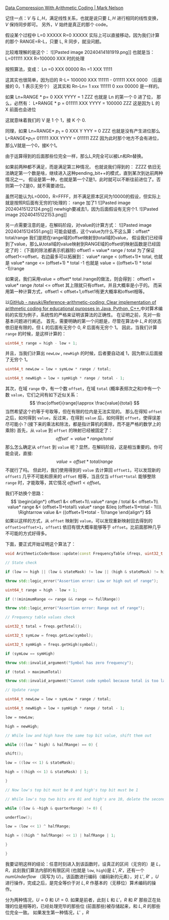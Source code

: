 [Data Compression With Arithmetic Coding | Mark Nelson](https://marknelson.us/posts/2014/10/19/data-compression-with-arithmetic-coding.html)

记住一点：$V$ 与 $L,H$，满足线性关系，也就是说只要 $L,H$ 进行相同的线性变换，$V$ 保持同步即可。
另外，$V$ 始终是真正的那个 code。

假设某个过程中 
L=0 XXXXX
R=0 XXXXX
实际上可以直接移动，因为我们计算的那个 RANGE=R-L，只要 L, R 同步，就没问题。

比较难理解的是这个：
![[Pasted image 20240414181919.png]]
也就是当：
L=011111 XXX
R=100000 XXX
时的处理

按照算法，变成：
Ln =0 XXX 00000
Rn =1 XXX 11111

这其实也很简单，因为旧的 R-L=
100000 XXX 111111   -
011111   XXX 0000
（后面接的 0，1 表示无穷个）
这其实和 Rn-Ln=
1 xxx 111111
0 xxx 00000
是一样的。

如果 Ln+RANGE * p=
0 XXX
YYYY =
1 ZZZ
也就是 Ln 的第一个 0 进了位，
那么，必然有：
L+RANGE * p =
011111 XXX
      YYYY  =
100000 ZZZ
这是因为 L 的 X 前面也会进位

这就意味着我们的 V 是 1 个 1，接 K 个 0.

同理，如果 Ln+RANGE* $p_1$ =
0 XXX
Y YYY =
0 ZZZ
也就是没有产生进位那么L+RANGE*$p_1$=
011111 XXX
      YYYY =
011111 ZZZ
因为此时那个地方不会有进位，
那么V就是一个0，接K个1。

由于运算得到的后面那些位完全一样，那么L,R完全可以被Ln和Rn替换。

如果前两种都不满足，而是满足第三种情况，
也就说我们得到的：
ZZZZ
依旧无法确定第一个数是啥，继续进入这种pending_bit++的模式，直到某次到达前两种情况之一。
假设是第一种，也就是第一个Z是1，此时就可以不断往前进位了。否则第一个Z是0，就不需要进位。


虽然可能认为L=0000，R=FFFF，并不满足原本区间为10000的假设，但实际上就是按照R后面有无穷的1处理的：
range 加了1
![[Pasted image 20240415122124.png]]
newhigh要减去1，因为后面假设有无穷个1.
![[Pasted image 20240415122153.png]]

另一点需要注意的是，在解码阶段，对value的计算方式：
![[Pasted image 20240415124551.png]]
可能会疑惑，这个value为什么不这么算：offset* total/range
我们是把在range域的offset映射到total域的value，
假设我们已经得到了value，那么从total域的value映射到RANGE域的offset的映射函数是已经固定了的：
(下面的除法都表示机器除)
offset1 = value* range / total
为了保证offset1<=offset，右边最多可以拓展到：
value* range < (offset+1)* total,
也就是
value* range <= (offset+1) * total -1
也就是
value = ((offset+1) * total -1)/range

如果说，我们采用value = offset* total /range的做法，则会得到：
offset1 = value* range /total <= offset
其上限就只有offset，并且大概率是小于的。
而采用第一种计算方式，offset1 < offset+1,offset1有更大概率和offset相等。


以[GitHub - nayuki/Reference-arithmetic-coding: Clear implementation of arithmetic coding for educational purposes in Java, Python, C++.](https://github.com/nayuki/Reference-arithmetic-coding)中对算术编码的实现为例子，系统性的严格来证明该算法的正确性。
在证明之前，先对一些基本问题进行阐述。
首先，需要明确的第一个问题是，尽管在算法中 $L,R$ 的状态依旧是有限的，但 $L$ 的后面有无穷个 $0$, $R$ 后面有无穷个 $1$。
因此，当我们计算 `range` 的时候，是这样计算的：
```cpp
uint64_t range = high - low + 1;
```
并且，当我们计算出 `newLow` , `newHigh` 的时候，后者要自动减 $1$，因为默认后面接了无穷个 $1$。
```cpp
uint64_t newLow = low + symLow * range / total;

uint64_t newHigh = low + symHigh * range / total - 1;
```
其次，在域 `range` 中，有一个数 `offset`，在域 `total` (概率表频次之和)中有一个数 `value`，它们之间有如下近似关系：
$$
\frac{offset}{range}\approx \frac{value}{total}
$$
当然希望这个约等于号取等，但在有限的位内是无法实现的。
那么在得知 `offset` 之后，如何得到 `value`，反过来，在得到 `value` 后，如何得到 `offset`，使得误差尽可能小？(接下来的乘法和除法，都是指计算机的乘除，而不是严格的数学上的乘除)
首先，从 `value` 到 `offset` 的映射已经被固定了：
$$
offset'=value *range /total
$$
那么怎么确定从 `offset` 到 `value` 呢？显然，在解码阶段，这是相当重要的。你可能会说，直接:
$$
value = offset*total /range
$$
不就行了吗。
但此时，我们使用得到的 `value` 去计算回 `offset1`，可以发现新的 `offset1` 几乎不可能和原来的 `offset` 相等，当且仅当 `offset*total` 能够整除 `range` 时，才能取等，其它情况 $offset1<offset$。

我们不妨换个思路：
$$
\begin{align*}
offset1 &< offset+1\\
value* range / total  &< offset+1\\
value* range &< (offset+1)*total\\
value* range &\leq (offset+1)*total - 1\\\\
\Rightarrow value &= ((offset+1)*total - 1)/range
\end{align*}
$$
如果以这样的方式，从 `offset` 映射到 `value`，可以发现重新映射回去得到的 `offset1<offset+1`，`offset1` 依旧有很大概率能够等于 `offset`。比前面那种几乎不可能的方式好得多。


下面，要正式开始证明这个算法了：

```cpp
void ArithmeticCoderBase::update(const FrequencyTable &freqs, uint32_t symbol) {

// State check

if (low >= high || (low & stateMask) != low || (high & stateMask) != high)

throw std::logic_error("Assertion error: Low or high out of range");

uint64_t range = high - low + 1;

if (!(minimumRange <= range && range <= fullRange))

throw std::logic_error("Assertion error: Range out of range");

// Frequency table values check

uint32_t total = freqs.getTotal();

uint32_t symLow = freqs.getLow(symbol);

uint32_t symHigh = freqs.getHigh(symbol);

if (symLow == symHigh)

throw std::invalid_argument("Symbol has zero frequency");

if (total > maximumTotal)

throw std::invalid_argument("Cannot code symbol because total is too large");

// Update range

uint64_t newLow = low + symLow * range / total;

uint64_t newHigh = low + symHigh * range / total - 1;

low = newLow;

high = newHigh;

// While low and high have the same top bit value, shift them out

while (((low ^ high) & halfRange) == 0) {

shift();

low = ((low << 1) & stateMask);

high = ((high << 1) & stateMask) | 1;

}

// Now low's top bit must be 0 and high's top bit must be 1

// While low's top two bits are 01 and high's are 10, delete the second highest bit of both

while ((low & ~high & quarterRange) != 0) {

underflow();

low = (low << 1) ^ halfRange;

high = ((high ^ halfRange) << 1) | halfRange | 1;

}

}
```

我要证明这样的结论：任意时刻进入到该函数时，设真正的区间（无穷的）是 $L，R$，此刻我们算法内部的有限区间 (也就是 `low`, `high`)是 $L'$, $R'$，还有一个 $numUnderflow$ （简写为 $U$）。该函数进行编码（编码新的元素），对 $L'$, $R'$ ，$U$ 进行操作，完成之后，是完全等价于对 $L,R$ 作基本的（无移位）算术编码的操作。

分为两种情况，$U=0$ 和 $U!=0$.
如果是前者，此刻 $L$ 和 $L'$，$R$ 和 $R'$ 那些正在处理的位是相等的，已经处理完毕的那些位 (前面那些)被存储起来，和 $L,R$ 的那些位完全一致。
如果发生第一种情况，$L'$ ，$R$